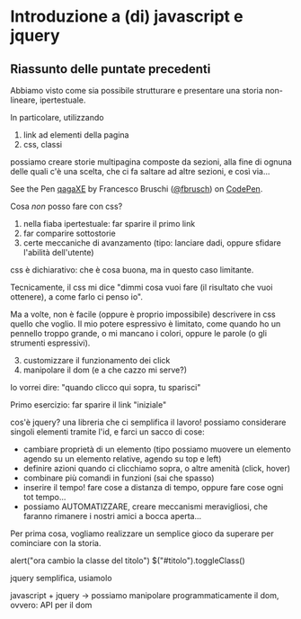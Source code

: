 # Introduzione a (di) javascript e jquery

## Riassunto delle puntate precedenti


Abbiamo visto come sia possibile strutturare e presentare una storia non-lineare, ipertestuale.

In particolare, utilizzando

1. link ad elementi della pagina
2. css, classi

possiamo creare storie multipagina composte da sezioni, alla fine di ognuna delle quali c'è una scelta, che ci fa saltare ad altre sezioni, e così via...
<script>alert("ciao")</script>
<p data-height="265" data-theme-id="0" data-slug-hash="qagaXE" data-default-tab="html,result" data-user="fbrusch" data-embed-version="2" class="codepen">See the Pen <a href="http://codepen.io/fbrusch/pen/qagaXE/">qagaXE</a> by Francesco Bruschi (<a href="http://codepen.io/fbrusch">@fbrusch</a>) on <a href="http://codepen.io">CodePen</a>.</p>
<script async src="http://assets.codepen.io/assets/embed/ei.js"></script>


Cosa *non* posso fare con css?

1. nella fiaba ipertestuale: far sparire il primo link
2. far comparire sottostorie
2. certe meccaniche di avanzamento (tipo: lanciare dadi, oppure
sfidare l'abilità dell'utente)

css è dichiarativo: che è cosa buona, ma in questo caso limitante.

Tecnicamente, il css mi dice "dimmi cosa vuoi fare (il risultato che vuoi
ottenere), a come farlo ci penso io".

Ma a volte, non è facile (oppure è proprio impossibile) descrivere in css quello
che voglio. Il mio potere espressivo è limitato, come quando ho un pennello
troppo grande, o mi mancano i colori, oppure le parole (o gli strumenti
espressivi).

3. customizzare il funzionamento dei click
4. manipolare il dom (e a che cazzo mi serve?)

Io vorrei dire: "quando clicco qui sopra, tu sparisci"

Primo esercizio: far sparire il link "iniziale"

cos'è jquery? una libreria che ci semplifica il lavoro!
possiamo considerare singoli elementi tramite l'id, e farci un sacco di cose:

- cambiare proprietà di un elemento (tipo possiamo muovere un elemento agendo su
un elemento relative, agendo su top e left)
- definire azioni quando ci clicchiamo sopra, o altre amenità (click, hover)
- combinare più comandi in funzioni (sai che spasso)
- inserire il tempo! fare cose a distanza di tempo, oppure fare cose ogni tot
tempo...
- possiamo AUTOMATIZZARE, creare meccanismi meravigliosi, che faranno rimanere i
nostri amici a bocca aperta...

Per prima cosa, vogliamo realizzare un semplice gioco da superare per cominciare
con la storia.

alert("ora cambio la classe del titolo")
$("#titolo").toggleClass()

jquery semplifica, usiamolo

javascript + jquery -> possiamo manipolare programmaticamente il dom, ovvero: API per il dom
